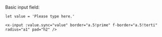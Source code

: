 
Basic input field:

```vue
let value = 'Please type here.'

<x-input :value.sync="value" border="a.5!prime" f-border="a.5!terti" radius="a1" pad="h2" />
```
